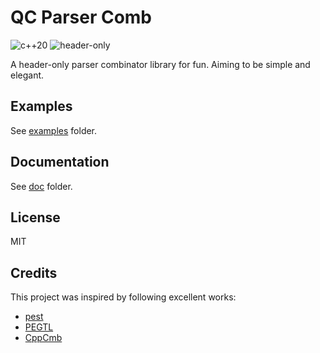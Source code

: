 # QC Parser Comb

![c++20](https://img.shields.io/badge/c%2B%2B-20-blue)
![header-only](https://img.shields.io/badge/header-only-blue)

A header-only parser combinator library for fun. Aiming to be simple and elegant.

## Examples

See [examples](/examples) folder.

## Documentation

See [doc](/doc) folder.

## License

MIT

## Credits

This project was inspired by following excellent works:

- [pest](https://github.com/pest-parser/pest)
- [PEGTL](https://github.com/taocpp/PEGTL)
- [CppCmb](https://github.com/LPeter1997/CppCmb)

